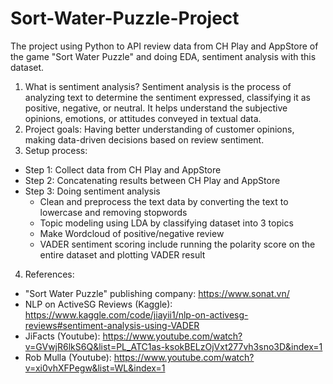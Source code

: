 # Sort-Water-Puzzle-Project
The project using Python to API review data from CH Play and AppStore of the game "Sort Water Puzzle" and doing EDA, sentiment analysis with this dataset.
1. What is sentiment analysis? 
Sentiment analysis is the process of analyzing text to determine the sentiment expressed, classifying it as positive, negative, or neutral. It helps understand the subjective opinions, emotions, or attitudes conveyed in textual data.
2. Project goals:
Having better understanding of customer opinions, making data-driven decisions based on review sentiment.
3. Setup process:
- Step 1: Collect data from CH Play and AppStore
- Step 2: Concatenating results between CH Play and AppStore
- Step 3: Doing sentiment analysis
  - Clean and preprocess the text data by converting the text to lowercase and removing stopwords
  - Topic modeling using LDA by classifying dataset into 3 topics
  - Make Wordcloud of positive/negative review
  - VADER sentiment scoring include running the polarity score on the entire dataset and plotting VADER result
4.  References:
- "Sort Water Puzzle" publishing company: https://www.sonat.vn/
- NLP on ActiveSG Reviews (Kaggle): https://www.kaggle.com/code/jiayii1/nlp-on-activesg-reviews#sentiment-analysis-using-VADER
- JiFacts (Youtube): https://www.youtube.com/watch?v=GVwjR6lkS6Q&list=PL_ATC1as-ksokBELzOjVxt277vh3sno3D&index=1
- Rob Mulla (Youtube): https://www.youtube.com/watch?v=xi0vhXFPegw&list=WL&index=1
